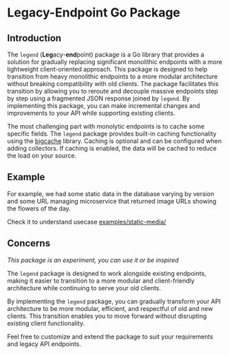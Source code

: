 # Legacy-Endpoint Go Package

## Introduction

The `legend` (<b>Leg</b>acy-<b>end</b>point) package is a Go library that provides a solution for gradually replacing significant monolithic endpoints with a more lightweight client-oriented approach. This package is designed to help transition from heavy monolithic endpoints to a more modular architecture without breaking compatibility with old clients. The package facilitates this transition by allowing you to reroute and decouple massive endpoints step by step using a fragmented JSON response joined by `legend`. By implementing this package, you can make incremental changes and improvements to your API while supporting existing clients.

The most challenging part with monolytic endpoints is to cache some specific fields. The `legend` package provides built-in caching functionality using the [bigcache](https://github.com/allegro/bigcache) library. Caching is optional and can be configured when adding collectors. If caching is enabled, the data will be cached to reduce the load on your source.

## Example

For example, we had some static data in the database varying by version and some URL managing microservice that returned image URLs showing the flowers of the day.

Check it to understand usecase [examples/static-media/](examples/static-media/media/handler_test.go)

## Concerns

_This package is an experiment, you can use it or be inspired_

The `legend` package is designed to work alongside existing endpoints, making it easier to transition to a more modular and client-friendly architecture while continuing to serve your old clients.

By implementing the `legend` package, you can gradually transform your API architecture to be more modular, efficient, and respectful of old and new clients. This transition enables you to move forward without disrupting existing client functionality.

Feel free to customize and extend the package to suit your requirements and legacy API endpoints.


